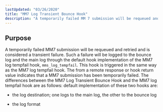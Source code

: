 ```yaml
---
lastUpdated: "03/26/2020"
title: "MM7 Log Transient Bounce Hook"
description: "A temporarily failed MM 7 submission will be requeued and retried and is considered a transient failure Such a failure will be logged to the bounce log and the main log through the default hook implementation of the MM 7 log tempfail hook mms log tempfail This hook is triggered..."
---
```



## <a name="MM7LogTransientBounceHook.purpose"></a> Purpose

A temporarily failed MM7 submission will be requeued and retried and is considered a transient failure. Such a failure will be logged to the bounce log and the main log through the default hook implementation of the MM7 log tempfail hook, `mms_log_tempfail`. This hook is triggered in the same way as the MM7 log tempfail hook. The <StatusCode> from a remote response or hook return value indicates that a MM7 submission has been temporarily failed. The differences between the MM7 Log Transient Bounce Hook and the MM7 log tempfail hook are as follows: default implementation of these two hooks are:

*   the log destination; one logs to the main log, the other to the bounce log

*   the log format